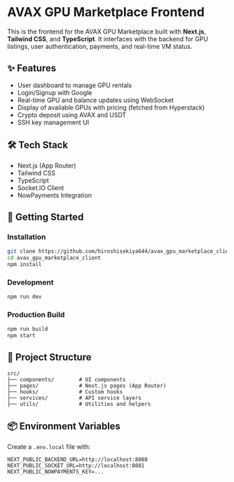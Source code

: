 # AVAX GPU Marketplace Frontend

This is the frontend for the AVAX GPU Marketplace built with **Next.js**, **Tailwind CSS**, and **TypeScript**. It interfaces with the backend for GPU listings, user authentication, payments, and real-time VM status. 

## ✨ Features

- User dashboard to manage GPU rentals
- Login/Signup with Google
- Real-time GPU and balance updates using WebSocket
- Display of available GPUs with pricing (fetched from Hyperstack)
- Crypto deposit using AVAX and USDT
- SSH key management UI

## 🛠 Tech Stack

- Next.js (App Router)
- Tailwind CSS
- TypeScript
- Socket.IO Client
- NowPayments Integration
 
## 🚀 Getting Started

### Installation

```bash
git clone https://github.com/hiroshisekiya644/avax_gpu_marketplace_client.git
cd avax_gpu_marketplace_client
npm install
```

### Development

```bash
npm run dev
```

### Production Build

```bash
npm run build
npm start
```

## 📁 Project Structure

```
src/
├── components/        # UI components
├── pages/             # Next.js pages (App Router)
├── hooks/             # Custom hooks
├── services/          # API service layers
├── utils/             # Utilities and helpers
```

## 📦 Environment Variables

Create a `.env.local` file with:

```
NEXT_PUBLIC_BACKEND_URL=http://localhost:8080
NEXT_PUBLIC_SOCKET_URL=http://localhost:8081
NEXT_PUBLIC_NOWPAYMENTS_KEY=...
```

